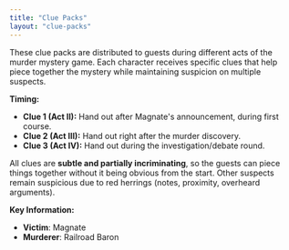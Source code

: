 ```yaml
---
title: "Clue Packs"
layout: "clue-packs"
---
```


These clue packs are distributed to guests during different acts of the murder mystery game. Each character receives specific clues that help piece together the mystery while maintaining suspicion on multiple suspects.

**Timing:**

- **Clue 1 (Act II):** Hand out after Magnate's announcement, during first course.
- **Clue 2 (Act III):** Hand out right after the murder discovery.
- **Clue 3 (Act IV):** Hand out during the investigation/debate round.

All clues are **subtle and partially incriminating**, so the guests can piece things together without it being obvious from the start. Other suspects remain suspicious due to red herrings (notes, proximity, overheard arguments).

**Key Information:**

- **Victim**: Magnate
- **Murderer**: Railroad Baron